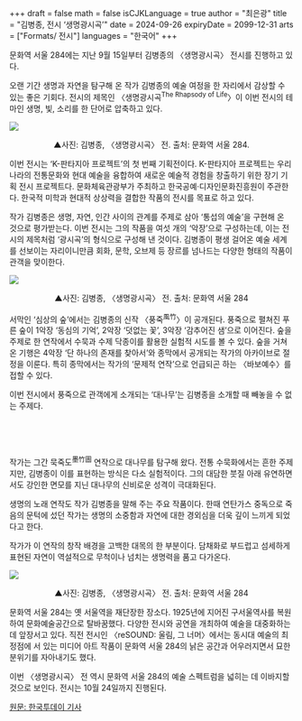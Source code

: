 +++
draft = false
math = false
isCJKLanguage = true
author = "최은광"
title = "김병종, 전시 ‘생명광시곡’"
date = 2024-09-26
expiryDate = 2099-12-31
arts = ["Formats/ 전시"]
languages = "한국어"
+++

문화역 서울 284에는 지난 9월 15일부터 김병종의 〈생명광시곡〉 전시를 진행하고 있다.

오랜 기간 생명과 자연을 탐구해 온 작가 김병종의 예술 여정을 한 자리에서 감상할 수 있는 좋은 기회다. 전시의 제목인 〈생명광시곡<sup>The Rhapsody of Life</sup>〉이 이번 전시의 테마인 생명, 빛, 소리를 한 단어로 압축하고 있다.

![](https://cdn.hantoday.net/news/photo/202409/44508_53787_1445.jpg)
<center>▲사진: 김병종, 〈생명광시곡〉 전. 출처: 문화역 서울 284.</center>

이번 전시는 ‘K-판타지아 프로젝트’의 첫 번째 기획전이다. K-판타지아 프로젝트는 우리나라의 전통문화와 현대 예술을 융합하여 새로운 예술적 경험을 창출하기 위한 장기 기획 전시 프로젝트다. 문화체육관광부가 주최하고 한국공예·디자인문화진흥원이 주관한다. 한국적 미학과 현대적 상상력을 결합한 작품의 전시를 목표로 하고 있다.

작가 김병종은 생명, 자연, 인간 사이의 관계를 주제로 삼아 ‘통섭의 예술’을 구현해 온 것으로 평가받는다. 이번 전시는 그의 작품을 여섯 개의 ‘악장’으로 구성하는데, 이는 전시의 제목처럼 ‘광시곡’의 형식으로 구성해 낸 것이다. 김병종이 평생 걸어온 예술 세계를 선보이는 자리이니만큼 회화, 문학, 오브제 등 장르를 넘나드는 다양한 형태의 작품이 관객을 맞이한다.

![](https://cdn.hantoday.net/news/photo/202409/44508_53790_1653.jpg)
<center>▲사진: 김병종, 〈생명광시곡〉 전. 출처: 문화역 서울 284</center>

서막인 ‘심상의 숲’에서는 김병종의 신작 〈풍죽<sup>風竹</sup>〉이 공개된다. 풍죽으로 펼쳐진 푸른 숲이 1악장 ‘동심의 기억’, 2악장 ‘덧없는 꽃’, 3악장 ‘감추어진 샘’으로 이어진다. 숲을 주제로 한 연작에서 수묵과 수제 닥종이를 활용한 실험적 시도를 볼 수 있다. 숲을 거쳐온 기행은 4악장 ‘단 하나의 존재를 찾아서’와 종막에서 공개되는 작가의 아카이브로 절정을 이룬다. 특히 종막에서는 작가의 ‘문제적 연작’으로 언급되곤 하는 〈바보예수〉를 접할 수 있다.

이번 전시에서 풍죽으로 관객에게 소개되는 ‘대나무’는 김병종을 소개할 때 빼놓을 수 없는 주제다.

<br>

<script async src="https://pagead2.googlesyndication.com/pagead/js/adsbygoogle.js?client=ca-pub-2618164900782657"
     crossorigin="anonymous"></script>
<ins class="adsbygoogle"
     style="display:block; text-align:center;"
     data-ad-layout="in-article"
     data-ad-format="fluid"
     data-ad-client="ca-pub-2618164900782657"
     data-ad-slot="9803941047"></ins>
<script>
     (adsbygoogle = window.adsbygoogle || []).push({});
</script>

<br>

작가는 그간 묵죽도<sup>墨竹圖</sup> 연작으로 대나무를 탐구해 왔다. 전통 수묵화에서는 흔한 주제지만, 김병종이 이를 표현하는 방식은 다소 실험적이다. 그의 대담한 붓질 아래 유연하면서도 강인한 면모를 지닌 대나무의 신비로운 성격이 극대화된다.

생명의 노래 연작도 작가 김병종을 말해 주는 주요 작품이다. 한때 연탄가스 중독으로 죽음의 문턱에 섰던 작가는 생명의 소중함과 자연에 대한 경외심을 더욱 깊이 느끼게 되었다고 한다.

작가가 이 연작의 창작 배경을 고백한 대목의 한 부분이다. 담채화로 부드럽고 섬세하게 표현된 자연이 역설적으로 무척이나 넘치는 생명력을 품고 다가온다.

![](https://cdn.hantoday.net/news/photo/202409/44508_53789_1637.jpg)
<center>▲사진: 김병종, 〈생명광시곡〉 전. 출처: 문화역 서울 284</center>

문화역 서울 284는 옛 서울역을 재단장한 장소다. 1925년에 지어진 구서울역사를 복원하여 문화예술공간으로 탈바꿈했다. 다양한 전시와 공연을 개최하여 예술을 대중화하는 데 앞장서고 있다. 직전 전시인 〈reSOUND: 울림, 그 너머〉에서는 동시대 예술의 최정점에 서 있는 미디어 아트 작품이 문화역 서울 284의 낡은 공간과 어우러지면서 묘한 분위기를 자아내기도 했다.

이번 〈생명광시곡〉 전 역시 문화역 서울 284의 예술 스펙트럼을 넓히는 데 이바지할 것으로 보인다. 전시는 10월 24일까지 진행된다.

<a href="https://www.hantoday.net/news/articleView.html?idxno=44508" target="_blank" rel="noopener noreferrer">원문: 한국투데이 기사</a>